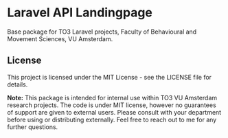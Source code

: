 # Laravel API Landingpage

Base package for TO3 Laravel projects, Faculty of Behavioural and Movement Sciences, VU Amsterdam.

## License

This project is licensed under the MIT License - see the LICENSE file for details.

**Note:** This package is intended for internal use within TO3 VU Amsterdam research projects. The code is under MIT license, however no guarantees of support are given to external users. Please consult with your department before using or distributing externally. Feel free to reach out to me for any further questions.



